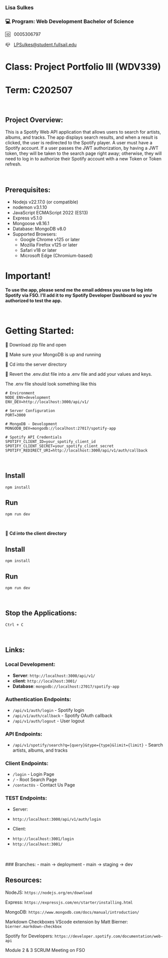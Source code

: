 ### Lisa Sulkes

### 💻 Program: Web Development Bachelor of Science

🆔 &nbsp; 0005306797

📪 &nbsp; LPSulkes@student.fullsail.edu

# Class: Project Portfolio III (WDV339)

# Term: C202507

<br>

## Project Overview:

This is a Spotify Web API application that allows users to search for artists, albums, and tracks. The app displays search results, and when a result is clicked, the user is redirected to the Spotify player. A user must have a Spotify account. If a user passes the JWT authorization, by having a JWT token, they will be taken to the search page right away; otherwise, they will need to log in to authorize their Spotify account with a new Token or Token refresh.

<br>

## Prerequisites:

- Nodejs v22.17.0 (or compatible)
- nodemon v3.1.10
- JavaScript ECMAScript 2022 (ES13)
- Express v5.1.0
- Mongoose v8.16.1
- Database: MongoDB v8.0
- Supported Browsers:
  - Google Chrome v125 or later
  - Mozilla Firefox v125 or later
  - Safari v18 or later
  - Microsoft Edge (Chromium-based)

# Important!

**To use the app, please send me the email address you use to log into Spotify via FSO. I’ll add it to my Spotify Developer Dashboard so you're authorized to test the app.**

<br>

# Getting Started:

🔸 Download zip file and open <br>

🔸 Make sure your MongoDB is up and running

🔸 Cd into the server directory <br>

🔸 Revert the .env.dist file into a .env file and add your values and keys.

The .env file should look something like this

```
# Environment
NODE_ENV=development
ENV_DEV=http://localhost:3000/api/v1/

# Server Configuration
PORT=3000

# MongoDB - Development
MONGODB_DEV=mongodb://localhost:27017/spotify-app

# Spotify API Credentials
SPOTIFY_CLIENT_ID=your_spotify_client_id
SPOTIFY_CLIENT_SECRET=your_spotify_client_secret
SPOTIFY_REDIRECT_URI=http://localhost:3000/api/v1/auth/callback
```

<br>


## Install

    npm install



## Run

    npm run dev

<br>

🔸 **Cd into the client directory** <br>

## Install

    npm install



## Run

    npm run dev

<br>

## Stop the Applications:

    Ctrl + C

<br>

## Links:

### Local Development:

- **Server**: `http://localhost:3000/api/v1/`
- **client**: `http://localhost:3001/`
- **Database**: `mongodb://localhost:27017/spotify-app`

### Authentication Endpoints:

- `/api/v1/auth/login` - Spotify login
- `/api/v1/auth/callback` - Spotify OAuth callback
- `/api/v1/auth/logout` - User logout

### API Endpoints:

- `/api/v1/spotify/search?q={query}&type={type}&limit={limit}` - Search artists, albums, and tracks


### Client Endpoints:

- `/login` - Login Page
- `/` - Root Search Page
- `/contactUs` - Contact Us Page

### TEST Endpoints:

- Server:

* `http://localhost:3000/api/v1/auth/login`

- Client:

* `http://localhost:3001/login`
* `http://localhost:3001/`

<br>
<br>
### Branches:
- main -> deployment
- main -> staging -> dev 
<br>

## Resources:

NodeJS:
`https://nodejs.org/en/download`

Express:
`https://expressjs.com/en/starter/installing.html`

MongoDB: `https://www.mongodb.com/docs/manual/introduction/`

Markdown Checkboxes VScode extension by Matt Bierner: `bierner.markdown-checkbox`

Spotify for Developers: `https://developer.spotify.com/documentation/web-api`

Module 2 & 3 SCRUM Meeting on FSO
